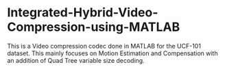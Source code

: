 # Integrated-Hybrid-Video-Compression-using-MATLAB
This is a Video compression codec done in MATLAB for the UCF-101 dataset. This mainly focuses on Motion Estimation and Compensation with an addition of Quad Tree variable size decoding.
